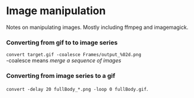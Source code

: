 # Image manipulation
Notes on manipulating images. Mostly including ffmpeg and imagemagick.

### Converting from gif to to image series
```convert target.gif -coalesce Frames/output_%02d.png```\
-coalesce means *merge a sequence of images*

### Converting from image series to a gif
```convert -delay 20 fullBody_*.png -loop 0 fullBody.gif```.